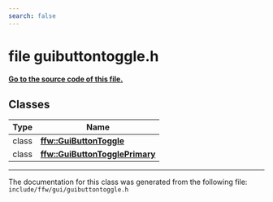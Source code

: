 ```yaml
---
search: false
---
```


# file guibuttontoggle.h

**[Go to the source code of this file.](guibuttontoggle_8h_source.md)**
## Classes

|Type|Name|
|-----|-----|
|class|[**ffw::GuiButtonToggle**](classffw_1_1_gui_button_toggle.md)|
|class|[**ffw::GuiButtonTogglePrimary**](classffw_1_1_gui_button_toggle_primary.md)|




----------------------------------------
The documentation for this class was generated from the following file: `include/ffw/gui/guibuttontoggle.h`
